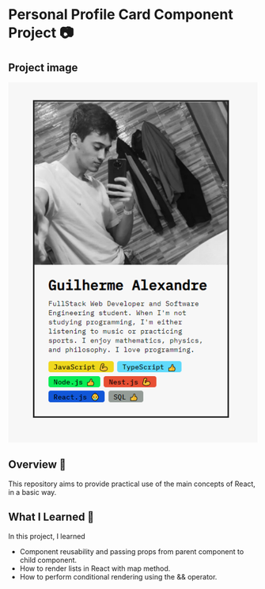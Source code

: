 <h1>Personal Profile Card Component Project 📷</h1>

<h2>Project image</h2>

<img src='/images/project-img.png'/>

<h2>Overview 💭</h2>
<p>This repository aims to provide practical use of the main concepts of React, in a basic way.</p>

<h2>What I Learned 🧠</h2>

<p>In this project, I learned</p>

<ul>
  <li>Component reusability and passing props from parent component to child component.</li>
  <li>How to render lists in React with map method.</li>
  <li>How to perform conditional rendering using the && operator.</li>
</ul>
